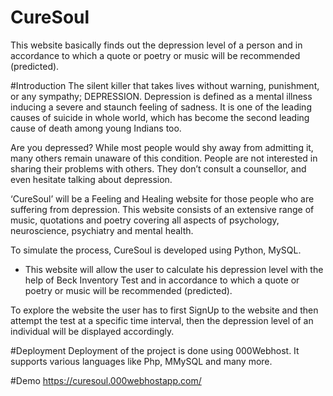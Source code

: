 # CureSoul
This website basically finds out the depression level of a person and in accordance to which a quote or poetry or music will be recommended (predicted).

#Introduction
The silent killer that takes lives without warning, punishment, or any sympathy; DEPRESSION. Depression is defined as a mental illness inducing a severe and staunch feeling of sadness. It is one of the leading causes of suicide in whole world, which has become the second leading cause of death among young Indians too. 

Are you depressed? While most people would shy away from admitting it, many others remain unaware of this condition. People are not interested in sharing their problems with others. They don’t consult a counsellor, and even hesitate talking about depression.

‘CureSoul’ will be a Feeling and Healing website for those people who are suffering from depression.  This website consists of an extensive range of music, quotations and poetry covering all aspects of psychology, neuroscience, psychiatry and mental health. 

To simulate the process, CureSoul is developed using Python, MySQL.
- This website will allow the user to calculate his depression level with the help of Beck Inventory Test and in accordance to which a quote or poetry or music will be recommended (predicted). 

To explore the website the user has to first SignUp to the website and then attempt the test at a specific time interval, then the depression level of an individual will be displayed accordingly.


#Deployment
Deployment of the project is done using 000Webhost. It supports various languages like Php, MMySQL and many more.


#Demo
https://curesoul.000webhostapp.com/
